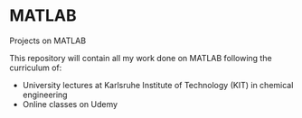 # MATLAB
Projects on MATLAB

This repository will contain all my work done on MATLAB following the curriculum of:

  - University lectures at Karlsruhe Institute of Technology (KIT) in chemical engineering
  - Online classes on Udemy
